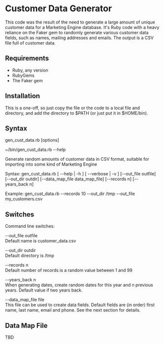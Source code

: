 # Customer Data Generator

This code was the result of the need to generate a large amount of unique customer data for a Marketing Engine database. It's Ruby code with a heavy reliance on the Faker gem to randomly generate various customer data fields, such as names, mailing addresses and emails. The output is a CSV file full of customer data.

## Requirements

* Ruby, any version
* RubyGems
* The Faker gem

## Installation

This is a one-off, so just copy the file or the code to a local file and directory, and add the directory to $PATH (or just put it in $HOME/bin).
## Syntax

gen_cust_data.rb [options]

~/bin/gen_cust_data.rb --help

Generate random amounts of customer data in CSV format, suitable for importing into some kind of Marketing Engine

Syntax: gen_cust_data.rb [ --help | -h ] [ --verbose | -v ] [--out_file outfile] [--out_dir outdir] [--data_map_file data_map_file] [--records n] [--years_back n]

Example: gen_cust_data.rb --records 10 --out_dir /tmp --out_file my_customers.csv

## Switches

Command line switches:

--out_file outfile<br />
Default name is customer_data.csv

--out_dir outdir<br />
Default directory is /tmp

--records n<br />
Default number of records is a random value between 1 and 99

--years_back n<br />
When generating dates, create random dates for this year and n previous years. Default value if two years back.

--data_map_file file<br />
This file can be used to create data fields. Default fields are (in order) first name, last name, email and phone. See the next section for details.



## Data Map File
TBD


